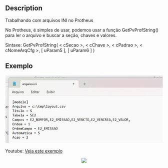## Description
Trabalhando com arquivos INI no Protheus

No Protheus, é simples de usar, podemos usar a função GetPvProfString() para ler o arquivo e buscar a seção, chaves e valores.

Sintaxe: GetPvProfString( < cSecao >, < cChave >, < cPadrao >, < cNomeArqCfg >, [ uParam5 ], [ uParam6 ] )

## Exemplo
<p><img src="resources/arquivoini.jpg"></p>

Youtube: <a href="https://youtu.be/3OyuOH2Pg3I" target="_blank">Veja este exemplo</a>




<center><p><a href="https://dayz-servers.org/server/170059/"><img src="https://dayz-servers.org/server/170059/banners/leaderboard-1.png" border="0" class="img-fluid"></a></p></center>
